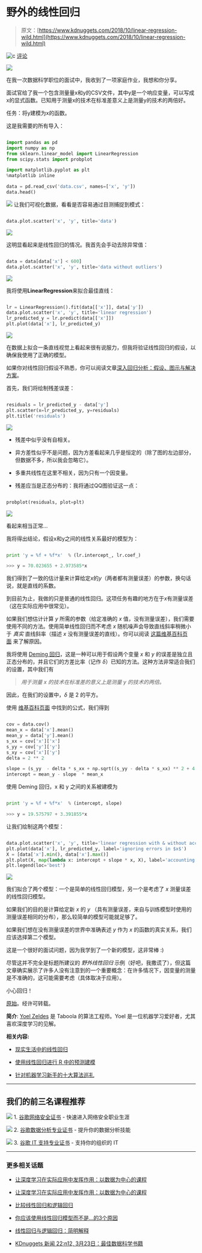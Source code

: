 # 野外的线性回归

> 原文：[https://www.kdnuggets.com/2018/10/linear-regression-wild.html](https://www.kdnuggets.com/2018/10/linear-regression-wild.html)

![c](../Images/3d9c022da2d331bb56691a9617b91b90.png) [评论](#comments)

![](../Images/a31f527c56b511703f7c01820284d373.png)

在我一次数据科学职位的面试中，我收到了一项家庭作业，我想和你分享。

面试官给了我一个包含测量量x和y的CSV文件，其中y是一个响应变量，可以写成x的显式函数。已知用于测量x的技术在标准差意义上是测量y的技术的两倍好。

任务：将y建模为x的函数。

这是我需要的所有导入：

```py

import pandas as pd
import numpy as np
from sklearn.linear_model import LinearRegression
from scipy.stats import probplot

import matplotlib.pyplot as plt
%matplotlib inline

data = pd.read_csv('data.csv', names=['x', 'y'])
data.head()

```

![](../Images/f67bca2fb3b2fa280bc9bf50acbd697d.png) 让我们可视化数据，看看是否容易通过目测捕捉到模式：

```py

data.plot.scatter('x', 'y', title='data')

```

![](../Images/4301d0eacfea5e24be147a3eefe4632d.png)

这明显看起来是线性回归的情况。我首先会手动去除异常值：

```py

data = data[data['x'] < 600]
data.plot.scatter('x', 'y', title='data without outliers')

```

![](../Images/98ae66e8e50fe6e2e71fc3bc23e33ccf.png)

我将使用**LinearRegression**来拟合最佳直线：

```py

lr = LinearRegression().fit(data[['x']], data['y'])
data.plot.scatter('x', 'y', title='linear regression')
lr_predicted_y = lr.predict(data[['x']])
plt.plot(data['x'], lr_predicted_y)

```

![](../Images/962661b3101777a60f96ef21bdac2017.png)

在数据上拟合一条直线视觉上看起来很有说服力，但我将验证线性回归的假设，以确保我使用了正确的模型。

如果你对线性回归假设不熟悉，你可以阅读文章[深入回归分析：假设、图示与解决方案](https://www.analyticsvidhya.com/blog/2016/07/deeper-regression-analysis-assumptions-plots-solutions/)。

首先，我们将绘制残差误差：

```py

residuals = lr_predicted_y - data['y']
plt.scatter(x=lr_predicted_y, y=residuals)
plt.title('residuals')

```

![](../Images/cfced82716a4b9290b84cdaae8fd6820.png)

+   残差中似乎没有自相关。

+   异方差性似乎不是问题，因为方差看起来几乎是恒定的（除了图的左边部分，但数据不多，所以我会忽略它）。

+   多重共线性在这里不相关，因为只有一个因变量。

+   残差应当是正态分布的：我将通过QQ图验证这一点：

```py

probplot(residuals, plot=plt)

```

![](../Images/45dbf02e6803e02e18b49154defb2dca.png)

看起来相当正常…

我将得出结论，假设x和y之间的线性关系最好的模型为：

```py

print 'y = %f + %f*x'  % (lr.intercept_, lr.coef_)

>>> y = 70.023655 + 2.973585*x

```

我们得到了一致的估计量来计算给定*x*的*y*（两者都有测量误差）的参数，换句话说，就是直线的系数。

到目前为止，我做的只是普通的线性回归。这项任务有趣的地方在于*x*有测量误差（这在实际应用中很常见）。

如果我们想估计计算 *y* 所需的参数（给定准确的 *x* 值，没有测量误差），我们需要使用不同的方法。使用简单线性回归而不考虑 *x* 随机噪声会导致直线斜率稍微小于 *真实* 直线斜率（描述 *x* 没有测量误差的直线）。你可以阅读 [这篇维基百科页面](https://en.wikipedia.org/wiki/Errors-in-variables_models#Motivational_example) 来了解原因。

我将使用 [Deming 回归](https://en.wikipedia.org/wiki/Deming_regression)，这是一种可以用于假设两个变量 *x* 和 *y* 的误差是独立且正态分布的，并且它们的方差比率（记作 *δ*）已知的方法。这种方法非常适合我们的设置，其中我们有

> *用于测量 x 的技术在标准差的意义上是测量 y 的技术的两倍。*

因此，在我们的设置中，*δ* 是 2 的平方。

使用 [维基百科页面](https://en.wikipedia.org/wiki/Deming_regression#Solution) 中找到的公式，我们得到

```py

cov = data.cov()
mean_x = data['x'].mean()
mean_y = data['y'].mean()
s_xx = cov['x']['x']
s_yy = cov['y']['y']
s_xy = cov['x']['y']
delta = 2 ** 2

slope = (s_yy  - delta * s_xx + np.sqrt((s_yy - delta * s_xx) ** 2 + 4 * delta * s_xy ** 2)) / (2 * s_xy)
intercept = mean_y - slope  * mean_x

```

使用 Deming 回归，x 和 y 之间的关系被建模为

```py

print 'y = %f + %f*x'  % (intercept, slope)

>>> y = 19.575797 + 3.391855*x

```

让我们绘制这两个模型：

```py

data.plot.scatter('x', 'y', title='linear regression with & without accounting for $x$ error measurements')
plt.plot(data['x'], lr_predicted_y, label='ignoring errors in $x$')
X = [data['x'].min(), data['x'].max()]
plt.plot(X, map(lambda x: intercept + slope * x, X), label='accounting for errors in $x$')
plt.legend(loc='best')

```

![](../Images/2b4fb742caaed1a863c8db290fb2204f.png)

我们拟合了两个模型：一个是简单的线性回归模型，另一个是考虑了 *x* 测量误差的线性回归模型。

如果我们的目的是计算给定新 *x* 的 *y* （具有测量误差，来自与训练模型时使用的测量误差相同的分布），那么较简单的模型可能就足够了。

如果我们想在没有测量误差的世界中准确表述 *y* 作为 *x* 的函数的真实关系，我们应该选择第二个模型。

这是一个很好的面试问题，因为我学到了一个新的模型，这非常棒 :)

尽管这并不完全是标题所建议的 *野外线性回归* 示例（好吧，我撒谎了），但这篇文章确实展示了许多人没有注意到的一个重要概念：在许多情况下，因变量的测量是不准确的，这可能需要考虑（具体取决于应用）。

小心回归！

[原始](https://towardsdatascience.com/linear-regression-in-the-wild-335723a687e8)。经许可转载。

**简介**: [Yoel Zeldes](https://medium.com/@yoelzeldes) 是 Taboola 的算法工程师。Yoel 是一位机器学习爱好者，尤其喜欢深度学习的见解。

**相关内容:**

+   [现实生活中的线性回归](https://www.kdnuggets.com/2018/08/linear-regression-real-life.html)

+   [使用线性回归进行 R 中的预测建模](https://www.kdnuggets.com/2018/06/linear-regression-predictive-modeling-r.html)

+   [针对机器学习新手的十大算法巡礼](https://www.kdnuggets.com/2018/02/tour-top-10-algorithms-machine-learning-newbies.html)

* * *

## 我们的前三名课程推荐

![](../Images/0244c01ba9267c002ef39d4907e0b8fb.png) 1\. [谷歌网络安全证书](https://www.kdnuggets.com/google-cybersecurity) - 快速进入网络安全职业生涯

![](../Images/e225c49c3c91745821c8c0368bf04711.png) 2\. [谷歌数据分析专业证书](https://www.kdnuggets.com/google-data-analytics) - 提升你的数据分析技能

![](../Images/0244c01ba9267c002ef39d4907e0b8fb.png) 3\. [谷歌 IT 支持专业证书](https://www.kdnuggets.com/google-itsupport) - 支持你的组织的 IT

* * *

### 更多相关话题

+   [让深度学习在实际应用中发挥作用：以数据为中心的课程](https://www.kdnuggets.com/2022/04/corise-deep-learning-wild-data-centric-course.html)

+   [让深度学习在实际应用中发挥作用：以数据为中心的课程](https://www.kdnuggets.com/2022/11/corise-deep-learning-wild-data-centric-course.html)

+   [比较线性回归和逻辑回归](https://www.kdnuggets.com/2022/11/comparing-linear-logistic-regression.html)

+   [你应该使用线性回归模型而不是…的3个原因](https://www.kdnuggets.com/2021/08/3-reasons-linear-regression-instead-neural-networks.html)

+   [线性回归与逻辑回归：简明解释](https://www.kdnuggets.com/2022/03/linear-logistic-regression-succinct-explanation.html)

+   [KDnuggets 新闻 22:n12, 3月23日：最佳数据科学书籍](https://www.kdnuggets.com/2022/n12.html)
